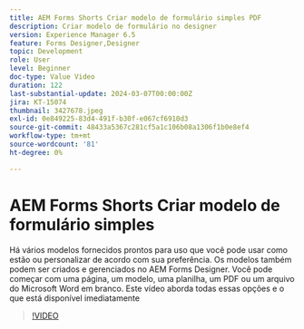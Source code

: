 ```yaml
---
title: AEM Forms Shorts Criar modelo de formulário simples PDF
description: Criar modelo de formulário no designer
version: Experience Manager 6.5
feature: Forms Designer,Designer
topic: Development
role: User
level: Beginner
doc-type: Value Video
duration: 122
last-substantial-update: 2024-03-07T00:00:00Z
jira: KT-15074
thumbnail: 3427678.jpeg
exl-id: 0e849225-83d4-491f-b30f-e067cf6910d3
source-git-commit: 48433a5367c281cf5a1c106b08a1306f1b0e8ef4
workflow-type: tm+mt
source-wordcount: '81'
ht-degree: 0%

---
```


# AEM Forms Shorts Criar modelo de formulário simples

Há vários modelos fornecidos prontos para uso que você pode usar como estão ou personalizar de acordo com sua preferência. Os modelos também podem ser criados e gerenciados no AEM Forms Designer. Você pode começar com uma página, um modelo, uma planilha, um PDF ou um arquivo do Microsoft Word em branco. Este vídeo aborda todas essas opções e o que está disponível imediatamente

>[!VIDEO](https://video.tv.adobe.com/v/3439153/?learn=on&captions=por_br)
